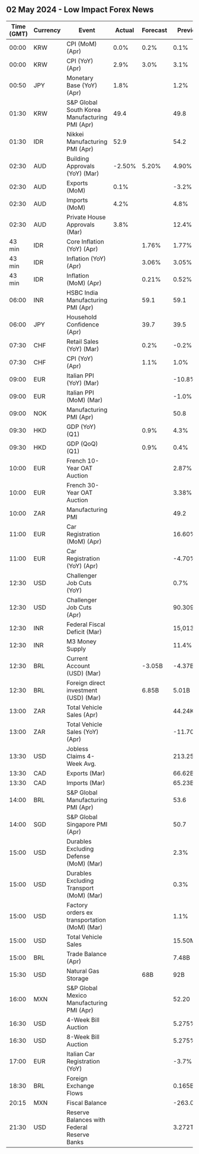 ## 02 May 2024 - Low Impact Forex News

| Time (GMT) | Currency | Event | Actual | Forecast | Previous |
|------|----------|-------|--------|----------|----------|
| 00:00 | KRW | CPI (MoM) (Apr) | 0.0% | 0.2% | 0.1% |
| 00:00 | KRW | CPI (YoY) (Apr) | 2.9% | 3.0% | 3.1% |
| 00:50 | JPY | Monetary Base (YoY) (Apr) | 1.8% |  | 1.2% |
| 01:30 | KRW | S&P Global South Korea Manufacturing PMI (Apr) | 49.4 |  | 49.8 |
| 01:30 | IDR | Nikkei Manufacturing PMI (Apr) | 52.9 |  | 54.2 |
| 02:30 | AUD | Building Approvals (YoY) (Mar) | -2.50% | 5.20% | 4.90% |
| 02:30 | AUD | Exports (MoM) | 0.1% |  | -3.2% |
| 02:30 | AUD | Imports (MoM) | 4.2% |  | 4.8% |
| 02:30 | AUD | Private House Approvals (Mar) | 3.8% |  | 12.4% |
| 43 min | IDR | Core Inflation (YoY) (Apr) |  | 1.76% | 1.77% |
| 43 min | IDR | Inflation (YoY) (Apr) |  | 3.06% | 3.05% |
| 43 min | IDR | Inflation (MoM) (Apr) |  | 0.21% | 0.52% |
| 06:00 | INR | HSBC India Manufacturing PMI (Apr) |  | 59.1 | 59.1 |
| 06:00 | JPY | Household Confidence (Apr) |  | 39.7 | 39.5 |
| 07:30 | CHF | Retail Sales (YoY) (Mar) |  | 0.2% | -0.2% |
| 07:30 | CHF | CPI (YoY) (Apr) |  | 1.1% | 1.0% |
| 09:00 | EUR | Italian PPI (YoY) (Mar) |  |  | -10.8% |
| 09:00 | EUR | Italian PPI (MoM) (Mar) |  |  | -1.0% |
| 09:00 | NOK | Manufacturing PMI (Apr) |  |  | 50.8 |
| 09:30 | HKD | GDP (YoY) (Q1) |  | 0.9% | 4.3% |
| 09:30 | HKD | GDP (QoQ) (Q1) |  | 0.9% | 0.4% |
| 10:00 | EUR | French 10-Year OAT Auction |  |  | 2.87% |
| 10:00 | EUR | French 30-Year OAT Auction |  |  | 3.38% |
| 10:00 | ZAR | Manufacturing PMI |  |  | 49.2 |
| 11:00 | EUR | Car Registration (MoM) (Apr) |  |  | 16.60% |
| 11:00 | EUR | Car Registration (YoY) (Apr) |  |  | -4.70% |
| 12:30 | USD | Challenger Job Cuts (YoY) |  |  | 0.7% |
| 12:30 | USD | Challenger Job Cuts (Apr) |  |  | 90.309K |
| 12:30 | INR | Federal Fiscal Deficit (Mar) |  |  | 15,013.65B |
| 12:30 | INR | M3 Money Supply |  |  | 11.4% |
| 12:30 | BRL | Current Account (USD) (Mar) |  | -3.05B | -4.37B |
| 12:30 | BRL | Foreign direct investment (USD) (Mar) |  | 6.85B | 5.01B |
| 13:00 | ZAR | Total Vehicle Sales (Apr) |  |  | 44.24K |
| 13:00 | ZAR | Total Vehicle Sales (YoY) (Apr) |  |  | -11.70% |
| 13:30 | USD | Jobless Claims 4-Week Avg. |  |  | 213.25K |
| 13:30 | CAD | Exports (Mar) |  |  | 66.62B |
| 13:30 | CAD | Imports (Mar) |  |  | 65.23B |
| 14:00 | BRL | S&P Global Manufacturing PMI (Apr) |  |  | 53.6 |
| 14:00 | SGD | S&P Global Singapore PMI (Apr) |  |  | 50.7 |
| 15:00 | USD | Durables Excluding Defense (MoM) (Mar) |  |  | 2.3% |
| 15:00 | USD | Durables Excluding Transport (MoM) (Mar) |  |  | 0.3% |
| 15:00 | USD | Factory orders ex transportation (MoM) (Mar) |  |  | 1.1% |
| 15:00 | USD | Total Vehicle Sales |  |  | 15.50M |
| 15:00 | BRL | Trade Balance (Apr) |  |  | 7.48B |
| 15:30 | USD | Natural Gas Storage |  | 68B | 92B |
| 16:00 | MXN | S&P Global Mexico Manufacturing PMI (Apr) |  |  | 52.20 |
| 16:30 | USD | 4-Week Bill Auction |  |  | 5.275% |
| 16:30 | USD | 8-Week Bill Auction |  |  | 5.275% |
| 17:00 | EUR | Italian Car Registration (YoY) |  |  | -3.7% |
| 18:30 | BRL | Foreign Exchange Flows |  |  | 0.165B |
| 20:15 | MXN | Fiscal Balance |  |  | -263.06B |
| 21:30 | USD | Reserve Balances with Federal Reserve Banks |  |  | 3.272T |
